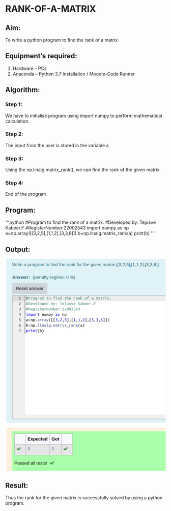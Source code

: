 # RANK-OF-A-MATRIX

## Aim:

To write a python program to find the rank of a matrix

## Equipment’s required:

1. 	Hardware – PCs
2. 	Anaconda – Python 3.7 Installation / Moodle-Code Runner

## Algorithm:

### Step 1: 
We have to initialise program using import numpy to perform mathematical calculation.

### Step 2: 
The input from the user is stored in the variable a

### Step 3:
 Using the np.linalg.matrix_rank(), we can find the rank of the given matrix.

### Step 4:
End of the program 

## Program:
'''python
#Program to find the rank of a matrix.
#Developed by: Tejusve Kabeer.F
#RegisterNumber:22002543
import numpy as np
a=np.array([[3,2,5],[1,1,2],[3,3,6]])
b=np.linalg.matrix_rank(a)
print(b)
'''

## Output:
![](./rank.png)

## Result:
Thus the rank for the given matrix is successfully solved by  using a python program.

